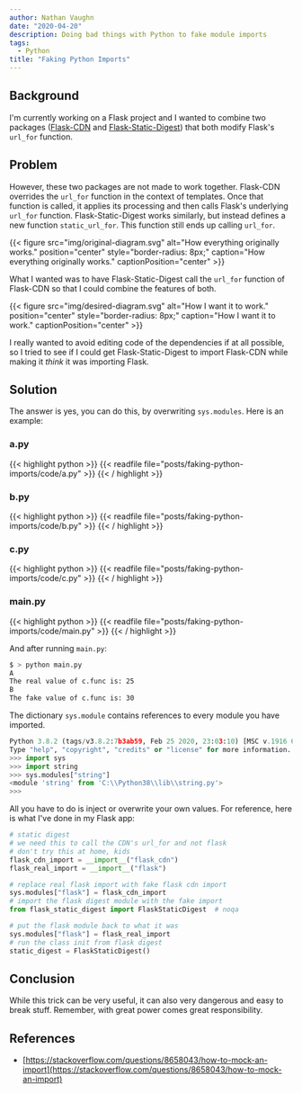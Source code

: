 ```yaml
---
author: Nathan Vaughn
date: "2020-04-20"
description: Doing bad things with Python to fake module imports
tags:
  - Python
title: "Faking Python Imports"
---
```


## Background

I'm currently working on a Flask project and I wanted to combine two packages
([Flask-CDN](https://github.com/paylogic/flask-cdn) and
[Flask-Static-Digest](https://github.com/nickjj/flask-static-digest))
that both modify Flask's `url_for` function.

## Problem

However, these two packages are not made to work together. Flask-CDN overrides the
`url_for` function in the context of templates. Once that function is called,
it applies its processing and then calls Flask's underlying `url_for` function.
Flask-Static-Digest works similarly, but instead defines a new
function `static_url_for`. This function still ends up calling `url_for`.

{{< figure src="img/original-diagram.svg" alt="How everything originally works." position="center" style="border-radius: 8px;" caption="How everything originally works." captionPosition="center" >}}

What I wanted was to have Flask-Static-Digest call the `url_for` function of Flask-CDN
so that I could combine the features of both.

{{< figure src="img/desired-diagram.svg" alt="How I want it to work." position="center" style="border-radius: 8px;" caption="How I want it to work." captionPosition="center" >}}

I really wanted to avoid editing code of the dependencies if at all possible,
so I tried to see if I could get Flask-Static-Digest to import Flask-CDN while making it
_think_ it was importing Flask.

## Solution

The answer is yes, you can do this, by overwriting `sys.modules`. Here is an example:

### a.py

{{< highlight python >}}
{{< readfile file="posts/faking-python-imports/code/a.py" >}}
{{< / highlight >}}

### b.py

{{< highlight python >}}
{{< readfile file="posts/faking-python-imports/code/b.py" >}}
{{< / highlight >}}

### c.py

{{< highlight python >}}
{{< readfile file="posts/faking-python-imports/code/c.py" >}}
{{< / highlight >}}

### main.py

{{< highlight python >}}
{{< readfile file="posts/faking-python-imports/code/main.py" >}}
{{< / highlight >}}

And after running `main.py`:

```bash
$ > python main.py
A
The real value of c.func is: 25
B
The fake value of c.func is: 30
```

The dictionary `sys.module` contains references to every module you have imported.

```python
Python 3.8.2 (tags/v3.8.2:7b3ab59, Feb 25 2020, 23:03:10) [MSC v.1916 64 bit (AMD64)] on win32
Type "help", "copyright", "credits" or "license" for more information.
>>> import sys
>>> import string
>>> sys.modules["string"]
<module 'string' from 'C:\\Python38\\lib\\string.py'>
>>>
```

All you have to do is inject or overwrite your own values. For reference,
here is what I've done in my Flask app:

```python
# static digest
# we need this to call the CDN's url_for and not flask
# don't try this at home, kids
flask_cdn_import = __import__("flask_cdn")
flask_real_import = __import__("flask")

# replace real flask import with fake flask cdn import
sys.modules["flask"] = flask_cdn_import
# import the flask digest module with the fake import
from flask_static_digest import FlaskStaticDigest  # noqa

# put the flask module back to what it was
sys.modules["flask"] = flask_real_import
# run the class init from flask digest
static_digest = FlaskStaticDigest()
```

## Conclusion

While this trick can be very useful, it can also very dangerous and easy to break stuff.
Remember, with great power comes great responsibility.

## References

- [https://stackoverflow.com/questions/8658043/how-to-mock-an-import](https://stackoverflow.com/questions/8658043/how-to-mock-an-import)
